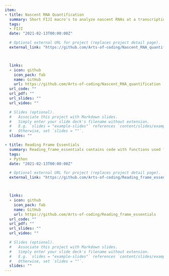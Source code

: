 ```yaml
---
item:
- title: Nascent RNA Quantification
  summary: Short FIJI macro's to analyze nascent RNAs at a transcription site in smFISH images.
  tags:
  - FIJI
  date: "2021-02-13T00:00:00Z"

  # Optional external URL for project (replaces project detail page).
  external_link: "https://github.com/Arts-of-coding/Nascent_RNA_quantification"



  links:
  - icon: github
    icon_pack: fab
    name: GitHub
    url: https://github.com/Arts-of-coding/Nascent_RNA_quantification
  url_code: ""
  url_pdf: ""
  url_slides: ""
  url_video: ""

  # Slides (optional).
  #   Associate this project with Markdown slides.
  #   Simply enter your slide deck's filename without extension.
  #   E.g. `slides = "example-slides"` references `content/slides/example-slides.md`.
  #   Otherwise, set `slides = ""`.
  slides: ""

- title: Reading Frame Essentials
  summary: Reading_frame_essentials contains code with functions used for determining amino acids, corresponding basepairs from DNA sequences. The effect of these    two in relation to indels and fusion proteins can also be determined.
  tags:
  - Python
  date: "2021-02-13T00:00:00Z"

  # Optional external URL for project (replaces project detail page).
  external_link: "https://github.com/Arts-of-coding/Reading_frame_essentials"



  links:
  - icon: github
    icon_pack: fab
    name: GitHub
    url: https://github.com/Arts-of-coding/Reading_frame_essentials
  url_code: ""
  url_pdf: ""
  url_slides: ""
  url_video: ""

  # Slides (optional).
  #   Associate this project with Markdown slides.
  #   Simply enter your slide deck's filename without extension.
  #   E.g. `slides = "example-slides"` references `content/slides/example-slides.md`.
  #   Otherwise, set `slides = ""`.
  slides: ""
---
```


